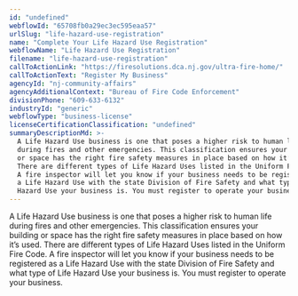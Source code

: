 ```yaml
---
id: "undefined"
webflowId: "65708fb0a29ec3ec595eaa57"
urlSlug: "life-hazard-use-registration"
name: "Complete Your Life Hazard Use Registration"
webflowName: "Life Hazard Use Registration"
filename: "life-hazard-use-registration"
callToActionLink: "https://firesolutions.dca.nj.gov/ultra-fire-home/"
callToActionText: "Register My Business"
agencyId: "nj-community-affairs"
agencyAdditionalContext: "Bureau of Fire Code Enforcement"
divisionPhone: "609-633-6132"
industryId: "generic"
webflowType: "business-license"
licenseCertificationClassification: "undefined"
summaryDescriptionMd: >-
  A Life Hazard Use business is one that poses a higher risk to human life
  during fires and other emergencies. This classification ensures your building
  or space has the right fire safety measures in place based on how it’s used.
  There are different types of Life Hazard Uses listed in the Uniform Fire Code.
  A fire inspector will let you know if your business needs to be registered as
  a Life Hazard Use with the state Division of Fire Safety and what type of Life
  Hazard Use your business is. You must register to operate your business.
---
```


A Life Hazard Use business is one that poses a higher risk to human life during
fires and other emergencies. This classification ensures your building or space
has the right fire safety measures in place based on how it’s used. There are
different types of Life Hazard Uses listed in the Uniform Fire Code. A fire
inspector will let you know if your business needs to be registered as a Life
Hazard Use with the state Division of Fire Safety and what type of Life Hazard
Use your business is. You must register to operate your business.

